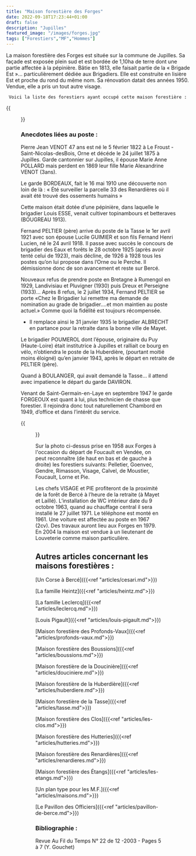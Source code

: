```yaml
---
title: "Maison forestière des Forges"
date: 2022-09-18T17:23:44+01:00
draft: false
description: "Jupilles"
featured_image: "/images/forges.jpg"
tags: ["Forestiers","MF","Hommes"]
---
```


La maison forestière des Forges est située sur la commune de Jupilles.
Sa façade est exposée plein sud et est bordée de 1,10ha de terre dont une partie affectée à la pépinière.
Bâtie en 1813, elle faisait partie de la « Brigade Est »… particulièrement dédiée aux Brigadiers.
Elle est construite en lisière Est et proche du rond du même nom.
Sa rénovation datait des années 1950. Vendue, elle a pris un tout autre visage.

     Voici la liste des forestiers ayant occupé cette maison forestière : 

{{<figure src="/images/articles/forges.jpg" title="Forestiers des Forges">}}

 ### Anecdotes liées au poste :

Pierre Jean VENOT 47 ans est né le 5 février 1822 à Le Froust - Saint-Nicolas-desBois,
Orne et décéde le 24 juillet 1875 à Jupilles. Garde cantonnier sur Jupilles,
il épouse Marie Anne POLLARD mais perdent en 1869 leur fille Marie Alexandrine VENOT (3ans). 
  
  
Le garde BORDEAUX, fait le 16 mai 1910 une découverte non loin de là :
  « Été surveiller la parcelle 33 des Renardières où il avait été trouvé des ossements humains »
  
  
Cette maison était dotée d’une pépinière, dans laquelle le brigadier Louis ESSE, 
venait cultiver topinambours et betteraves (BOUGREAU 1913). 

Fernand PELTIER (père) arrive du poste de la Tasse le 1er avril 1921 
  avec son épouse Lucile GUIMIER et son fils Fernand Henri Lucien, né le 24 avril 1918.
  Il passe avec succès le concours de brigadier des Eaux et forêts le 28 octobre 1925 
  (après avoir tenté celui de 1923), mais décline, de 1926 à 1928 tous les postes 
  qu’on lui propose dans l’Orne ou le Perche. 
  Il démissionne donc de son avancement et reste sur Bercé. 
  
Nouveaux refus de prendre poste en Bretagne à Rumengol en 1929,
  Landivisiau et Pluvigner (1930) puis Dreux et Perseigne (1933)...
  Après 8 refus, le 2 juillet 1934,
  Fernand PELTIER se porte «Chez le Brigadier lui remettre ma demande
  de nomination au grade de brigadier….et mon maintien au poste actuel.» 
  Comme quoi la fidélité est toujours récompensée. 
  * Il remplace ainsi le 31 janvier 1935 le brigadier 
  ALBRECHT en partance pour la retraite dans la bonne ville de Mayet.
  
Le brigadier POUMEROL dont l’épouse, originaire du Puy (Haute-Loire) 
  était institutrice à Jupilles et ralliait ce bourg en vélo,
  n’obtiendra le poste de la Huberdière, (pourtant moitié moins éloigné)
  qu’en janvier 1943, après le départ en retraite de PELTIER (père). 
  
Quand à BOULANGER, qui avait demandé la Tasse… 
  il attend avec impatience le départ du garde DAVIRON.
  
 Venant de Saint-Germain-en-Laye en septembre 1947 le garde FORGEOUX 
  est quant à lui, plus technicien de chasse que forestier.
  Il rejoindra donc tout naturellement Chambord en 1949, 
  d’office et dans l’intérêt du service. 
  
{{<figure src="/images/articles/forges1958.jpg" title="Aux Forges à l’occasion du départ de Foucault pour la Vendée">}}
  
Sur la photo ci-dessus prise en 1958 aux Forges à l'occasion du départ de Foucault en Vendée, on peut reconnaître (de haut en bas et de gauche à droite) les forestiers suivants:
Pelletier, Goenvec, Gendre, Rimasson, Visage, Calvel, de Moustier, Foucault, Lorne et Pie. 
  
Les chefs VISAGE et PIE profiteront de la proximité de la forêt de Bercé à l’heure de la retraite (à Mayet et Laillé).
L’installation de WC intérieur date du 9 octobre 1963, quand au chauffage central il sera installé le 27 juillet 1971. Le téléphone est monté en 1961. Une voiture est affectée au poste en 1967 (2cv). Des travaux auront lieu aux Forges en 1979. 
En 2004 la maison est vendue à un lieutenant de Louveterie comme maison particulière.

## Autres articles concernant les maisons forestières : ## 

[Un Corse à Bercé]({{<ref "articles/cesari.md">}})
    
[La famille Heintz]({{<ref "articles/heintz.md">}})

[La famille Leclercq]({{<ref "articles/leclercq.md">}})

[Louis Pigault]({{<ref "articles/louis-pigault.md">}})

[Maison forestière des Profonds-Vaux]({{<ref "articles/profonds-vaux.md">}})

[Maison forestière des Boussions]({{<ref "articles/boussions.md">}})

[Maison forestière de la Doucinière]({{<ref "articles/douciniere.md">}})

[Maison forestière de la Huberdière]({{<ref "articles/huberdiere.md">}})

[Maison forestière de la Tasse]({{<ref "articles/tasse.md">}})

[Maison forestière des Clos]({{<ref "articles/les-clos.md">}})

[Maison forestière des Hutteries]({{<ref "articles/hutteries.md">}})

[Maison forestière des Renardières]({{<ref "articles/renardieres.md">}})

[Maison forestière des Étangs]({{<ref "articles/les-etangs.md">}})

[Un plan type pour les M.F.]({{<ref "articles/maisons.md">}})

[Le Pavillon des Officiers]({{<ref "articles/pavillon-de-berce.md">}})


### Bibliographie : 
     
Revue Au Fil du Temps N°  22  de 12 -2003 - Pages 5 à  7   (Y. Gouchet)

